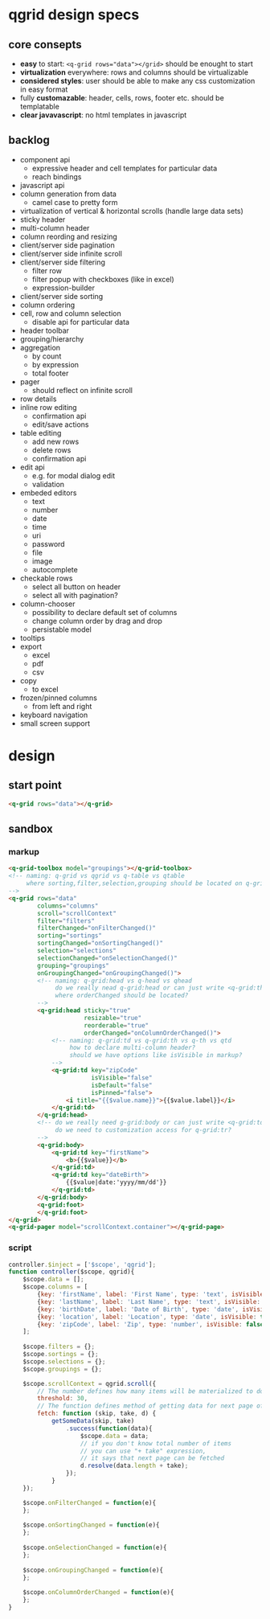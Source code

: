 # qgrid design specs

## core consepts
* **easy** to start: ```<q-grid rows="data"></grid>``` should be enought to start
* **virtualization** everywhere: rows and columns should be virtualizable
* **considered styles**: user should be able to make any css customization in easy format
* fully **customazable**: header, cells, rows, footer etc. should be templatable 
* **clear javavascript**: no html templates in javascript

## backlog
* component api
    *   expressive header and cell templates for particular data
    *   reach bindings
* javascript api
* column generation from data
    * camel case to pretty form
* virtualization of vertical & horizontal scrolls (handle large data sets)
* sticky header
* multi-column header
* column reording and resizing
* client/server side pagination
* client/server side infinite scroll
* client/server side filtering
    *  filter row
    *  filter popup with checkboxes (like in excel)
    *  expression-builder
* client/server side sorting
* column ordering
* cell, row and column selection
    * disable api for particular data
* header toolbar
* grouping/hierarchy
* aggregation
    * by count
    * by expression
    * total footer
* pager
    * should reflect on infinite scroll
* row details
* inline row editing
    * confirmation api
    * edit/save actions
* table editing 
    *  add new rows
    *  delete rows
    *  confirmation api
*  edit api
    *  e.g. for modal dialog edit
    *  validation
* embeded editors
    *  text
    *  number
    *  date
    *  time
    *  uri
    *  password
    *  file
    *  image
    *  autocomplete
* checkable rows
    *  select all button on header
    *  select all with pagination?
* column-chooser
    * possibility to declare default set of columns
    * change column order by drag and drop
    * persistable model
* tooltips
* export
    * excel
    * pdf
    * csv
* copy
    *  to excel
*  frozen/pinned columns
    *  from left and right
*  keyboard navigation
*  small screen support

# design
## start point
```html
<q-grid rows="data"></q-grid>
```
## sandbox
### markup
```html
<q-grid-toolbox model="groupings"></q-grid-toolbox>
<!-- naming: q-grid vs qgrid vs q-table vs qtable 
     where sorting,filter,selection,grouping should be located on q-grid, q-grid:head or :body?
-->
<q-grid rows="data" 
        columns="columns"
        scroll="scrollContext"
        filter="filters"
        filterChanged="onFilterChanged()"
        sorting="sortings"
        sortingChanged="onSortingChanged()"
        selection="selections"
        selectionChanged="onSelectionChanged()"
        grouping="groupings"
        onGroupingChanged="onGroupingChanged()">
        <!-- naming: q-grid:head vs q-head vs qhead 
             do we really nead q-grid:head or can just write <q-grid:th key=...?
             where orderChanged should be located?
        -->
        <q-grid:head sticky="true"
                     resizable="true"
                     reorderable="true"
                     orderChanged="onColumnOrderChanged()"> 
            <!-- naming: q-grid:td vs q-grid:th vs q-th vs qtd  
                 how to declare multi-column header?
                 should we have options like isVisible in markup?
            -->
            <q-grid:td key="zipCode"
                       isVisible="false"
                       isDefault="false"
                       isPinned="false"> 
                <i title="{{$value.name}}">{{$value.label}}</i>
            </q-grid:td>
        </q-grid:head>
        <!-- do we really need g-grid:body or can just write <q-grid:td key=...?
             do we need to customization access for q-grid:tr?
        -->
        <q-grid:body>
            <q-grid:td key="firstName">
                <b>{{$value}}</b>
            </q-grid:td>
            <q-grid:td key="dateBirth">
                {{$value|date:'yyyy/mm/dd'}}
            </q-grid:td>
        </q-grid:body>
        <q-grid:foot>
        </q-grid:foot>
</q-grid>
<q-grid-pager model="scrollContext.container"></q-grid-page>
```
### script
```javascript
controller.$inject = ['$scope', 'qgrid'];
function controller($scope, qgrid){
    $scope.data = [];
    $scope.columns = [
        {key: 'firstName', label: 'First Name', type: 'text', isVisible: true, isDefault: true, isPinned: true},
        {key: 'lastName', label: 'Last Name', type: 'text', isVisible: true, isDefault: true, isPinned: true},
        {key: 'birthDate', label: 'Date of Birth', type: 'date', isVisible: true, isDefault: true, isPinned: false},
        {key: 'location', label: 'Location', type: 'date', isVisible: true, isDefault: true, isPinned: false},
        {key: 'zipCode', label: 'Zip', type: 'number', isVisible: false, isDefault: false, isPinned: false}
    ];
    
    $scope.filters = {};
    $scope.sortings = {};
    $scope.selections = {};
    $scope.groupings = {};

    $scope.scrollContext = qgrid.scroll({
        // The number defines how many items will be materialized to dom elements.
        threshold: 30,
        // The function defines method of getting data for next page of infinite scroll.        
        fetch: function (skip, take, d) {
            getSomeData(skip, take)
                .success(function(data){
                    $scope.data = data;
                    // if you don't know total number of items
                    // you can use "+ take" expression,
                    // it says that next page can be fetched
                    d.resolve(data.length + take);
                });
            }       
    });

    $scope.onFilterChanged = function(e){
    };
    
    $scope.onSortingChanged = function(e){
    };
    
    $scope.onSelectionChanged = function(e){
    };
    
    $scope.onGroupingChanged = function(e){
    };
    
    $scope.onColumnOrderChanged = function(e){
    };
}
```
